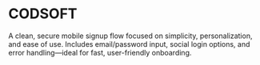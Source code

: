 # CODSOFT
A clean, secure mobile signup flow focused on simplicity, personalization, and ease of use. Includes email/password input, social login options, and error handling—ideal for fast, user-friendly onboarding.
